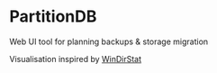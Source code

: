 # PartitionDB

Web UI tool for planning backups & storage migration

Visualisation inspired by [WinDirStat](https://windirstat.net/)
